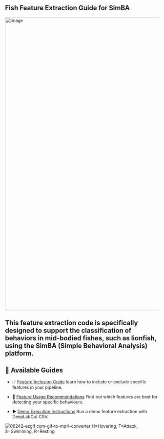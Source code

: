 

## Fish Feature Extraction Guide for SimBA
<img width="960" alt="image" src="https://github.com/user-attachments/assets/e4abd305-e54e-4c5c-8bc6-e44844e09846" />

This feature extraction code is specifically designed to support the classification of behaviors in mid-bodied fishes, such as lionfish, using the SimBA (Simple Behavioral Analysis) platform.
---

## 📖 Available Guides

- ✅ [Feature Inclusion Guide](Lionfish_feature_extraction_code/feature_inclusion_guide.md)
  learn how to include or exclude specific features in your pipeline.

- 🎯 [Feature Usage Recommendations](https://github.com/amirrezakhod/Fish-simba-features/blob/main/Lionfish_feature_extraction_code/Feature%20Usage%20Guide.md)
 Find out which features are best for detecting your specific behaviours.

- ▶️ [Demo Execution Instructions](Lionfish_feature_extraction_code/Demo_run_instructions.md)
  Run a demo feature extraction with DeepLabCut CSV.
  


![06242-ezgif com-gif-to-mp4-converter](https://github.com/user-attachments/assets/29496d29-b716-4d4d-bf5a-27abfd7d3932)
H=Hovering, T=Attack, S=Swimming, R=Resting

